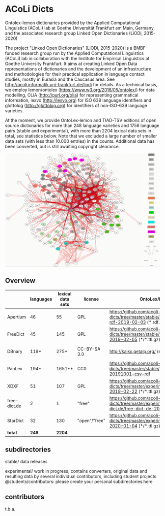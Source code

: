 # ACoLi Dicts
Ontolex-lemon dictionaries provided by the Applied Computational Linguistics (ACoLi) lab at Goethe Universität Frankfurt am Main, Germany, and the associated research group Linked Open Dictionaries (LiODi, 2015-2020)

The project "Linked Open Dictionaries" (LiODi, 2015-2020) is a BMBF-funded research group run by the Applied Computational Linguistics (ACoLi) lab in collaboration with the Institute for Empirical Linguistics at Goethe University Frankfurt. It aims at creating Linked Open Data representations of dictionaries and the development of an infrastructure and methodologies for their practical application in language contact studies, mostly in Eurasia and the Caucasus area. See http://acoli.informatik.uni-frankfurt.de/liodi for details. As a technical basis, we employ lemon/ontolex (https://www.w3.org/2016/05/ontolex/) for data modelling, OLiA (http://purl.org/olia) for representing grammatical information, lexvo (http://lexvo.org) for ISO 639 language identifiers and glottolog (http://glottolog.org) for identifiers of non-ISO-639 language varieties.

At the moment, we provide OntoLex-lemon and TIAD-TSV editions of open source dictionaries for more than 248 language varieties and 1756 language pairs (stable and experimental), with more than 2204 lexical data sets in total, see statistics below. Note that we excluded a large number of smaller data sets (with less than 10.000 entries) in the counts.
Additional data has been converted, but is still awaiting copyright clearance.

![dictionary graph](https://raw.githubusercontent.com/acoli-repo/acoli-dicts/master/dicts-w-legend.gif "Dictionary graph, stable and experimental (dotted lines)")

## Overview
| &nbsp; | languages |  lexical data sets | license |  OntoLex/RDF data | TIAD/TSV data| comments |
|--|--|--|--|--|--|--|
|Apertium  | 46 | 55 | GPL | https://github.com/acoli-repo/acoli-dicts/tree/master/stable/apertium/apertium-rdf-2019-02-03 (*.rdf.zip) | https://github.com/acoli-repo/acoli-dicts/tree/master/stable/apertium/apertium-rdf-2019-02-03/ (trans*tsv.gz) | modeling based on http://linguistic.linkeddata.es/apertium/, designed for machine translation |
|FreeDict | 45 | 145 | GPL | https://github.com/acoli-repo/acoli-dicts/tree/master/stable/freedict/freedict-rdf-2019-02-05 (\*/*.ttl.gz) | https://github.com/acoli-repo/acoli-dicts/tree/master/stable/freedict/freedict-rdf-2019-02-05 (\*/*.tsv.gz) | plain word lists, user-generated content |
|DBnary | 119* | 275* | CC-BY-SA 3.0 | http://kaiko.getalp.org/ (external) | https://github.com/acoli-repo/acoli-dicts/tree/master/stable/dbnary/dbnary-tiad-2019-02-16 (\*.tsv.gz) | * counted only language pairs with 10,000+ entries, user-generated content |
|PanLex | 194*| 1651**| CC0 | https://github.com/acoli-repo/acoli-dicts/tree/master/stable/panlex/panlex-20191001-csv-rdf | https://github.com/acoli-repo/acoli-dicts/tree/master/stable/panlex/biling-tsv | * only language pairs with 10.000 entries; ** TIAD-TSV files | 
|XDXF | 51 | 107 | GPL |https://github.com/acoli-repo/acoli-dicts/tree/master/experimental/xdxf/xdxf-rdf-2019-02-22 (\*/\*.ttl.gz) | https://github.com/acoli-repo/acoli-dicts/tree/master/experimental/xdxf/xdxf-rdf-2019-02-22 (\*/\*.tsv.gz) | experimental |
|free-dict.de | 2 | 1 | "free" | https://github.com/acoli-repo/acoli-dicts/tree/master/experimental/free-dict.de/free-dict-de-2020-01-02 (\*.ttl.gz) | https://github.com/acoli-repo/acoli-dicts/tree/master/experimental/free-dict.de/free-dict-de-2020-01-02 (*.tsv.gz) | experimental (partial) |
|StarDict | 32 | 130 | "open"/"free" | https://github.com/acoli-repo/acoli-dicts/tree/master/experimental/stardict/stardict-2020-01-04 (\*/\*.ttl.gz) | https://github.com/acoli-repo/acoli-dicts/tree/master/experimental/stardict/stardict-2020-01-04 (\*/\*.tsv.gz) | experimental (partial) |
| **total** | **248** | **2204**

## subdirectories

stable/
data releases

experimental/ 
work in progress, contains converters, original data and resulting data by several individual contributors, including student projects
@students/contributors: please create your personal subdirectories here

## contributors

t.b.a.

